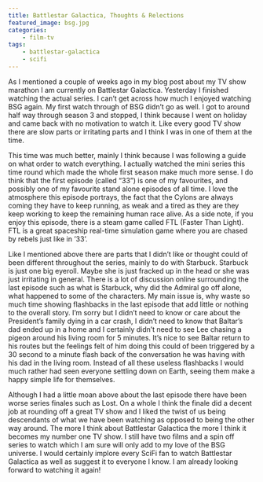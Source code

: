 ```yaml
---
title: Battlestar Galactica, Thoughts & Relections
featured_image: bsg.jpg
categories:
    - film-tv
tags:
    - battlestar-galactica
    - scifi
---
```

As I mentioned a couple of weeks ago in my blog post about my TV show marathon I am currently on Battlestar Galactica. Yesterday I finished watching the actual series. I can’t get across how much I enjoyed watching BSG again. My first watch through of BSG didn’t go as well. I got to around half way through season 3 and stopped, I think because I went on holiday and came back with no motivation to watch it. Like every good TV show there are slow parts or irritating parts and I think I was in one of them at the time.

<!--more-->

This time was much better, mainly I think because I was following a guide on what order to watch everything. I actually watched the mini series this time round which made the whole first season make much more sense. I do think that the first episode (called “33”) is one of my favourites, and possibly one of my favourite stand alone episodes of all time. I love the atmosphere this episode portrays, the fact that the Cylons are always coming they have to keep running, as weak and a tired as they are they keep working to keep the remaining human race alive. As a side note, if you enjoy this episode, there is a steam game called FTL (Faster Than Light). FTL is a great spaceship real-time simulation game where you are chased by rebels just like in ’33’.

Like I mentioned above there are parts that I didn’t like or thought could of been different throughout the series, mainly to do with Starbuck. Starbuck is just one big eyeroll. Maybe she is just fracked up in the head or she was just irritating in general.<span class="spoiler"> There is a lot of discussion online surrounding the last episode such as what is Starbuck, why did the Admiral go off alone, what happened to some of the characters. My main issue is, why waste so much time showing flashbacks in the last episode that add little or nothing to the overall story. I’m sorry but I didn’t need to know or care about the President’s family dying in a car crash, I didn’t need to know that Baltar’s dad ended up in a home and I certainly didn’t need to see Lee chasing a pigeon around his living room for 5 minutes. It’s nice to see Baltar return to his routes but the feelings felt of him doing this could of been triggered by a 30 second to a minute flash back of the conversation he was having with his dad in the living room. Instead of all these useless flashbacks I would much rather had seen everyone settling down on Earth, seeing them make a happy simple life for themselves.</span>

Although I had a little moan above about the last episode there have been worse series finales such as Lost. On a whole I think the finale did a decent job at rounding off a great TV show <span class="spoiler">and I liked the twist of us being descendants of what we have been watching as opposed to being the other way around</span>. The more I think about Battlestar Galactica the more I think it becomes my number one TV show. I still have two films and a spin off series to watch which I am sure will only add to my love of the BSG universe. I would certainly implore every SciFi fan to watch Battlestar Galactica as well as suggest it to everyone I know. I am already looking forward to watching it again!